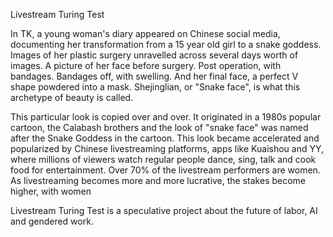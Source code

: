 Livestream Turing Test

In TK, a young woman's diary appeared on Chinese social media, documenting her transformation from a 15 year old girl to a snake goddess. Images of her plastic surgery unravelled across several days worth of images. A picture of her face before surgery. Post operation, with bandages. Bandages off, with swelling. And her final face, a perfect V shape powdered into a mask. Shejinglian, or "Snake face", is what this archetype of beauty is called.

This particular look is copied over and over. It originated in a 1980s popular cartoon, the Calabash brothers and the look of "snake face" was named after the Snake Goddess in the cartoon. This look became accelerated and popularized by Chinese livestreaming platforms, apps like Kuaishou and YY, where millions of viewers watch regular people dance, sing, talk and cook food for entertainment. Over 70% of the livestream performers are women. As livestreaming becomes more and more lucrative, the stakes become higher, with women 



Livestream Turing Test is a speculative project about the future of labor, AI and gendered work. 